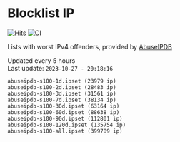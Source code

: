 # Blocklist IP

[![Hits](https://hits.seeyoufarm.com/api/count/incr/badge.svg?url=https%3A%2F%2Fgithub.com%2Fborestad%2Fblocklist-ip%2F&count_bg=%2379C83D&title_bg=%23555555&icon=&icon_color=%23E7E7E7&title=hits&edge_flat=false)](https://hits.seeyoufarm.com)  ![CI](https://img.shields.io/github/workflow/status/borestad/blocklist-ip/CI?style=flat-square)

Lists with worst IPv4 offenders, provided by [AbuseIPDB](https://www.abuseipdb.com/)

<!-- FOOTER-PLACEHOLDER -->
Updated every 5 hours<br>
Last update: `2023-10-27 - 20:18:16`
```
abuseipdb-s100-1d.ipset (23979 ip)
abuseipdb-s100-2d.ipset (28483 ip)
abuseipdb-s100-3d.ipset (31561 ip)
abuseipdb-s100-7d.ipset (38134 ip)
abuseipdb-s100-30d.ipset (63164 ip)
abuseipdb-s100-60d.ipset (88638 ip)
abuseipdb-s100-90d.ipset (112801 ip)
abuseipdb-s100-120d.ipset (135754 ip)
abuseipdb-s100-all.ipset (399789 ip)
```
